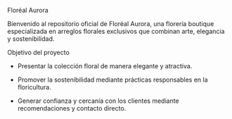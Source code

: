 Floréal Aurora

Bienvenido al repositorio oficial de Floréal Aurora, una florería boutique especializada en arreglos florales exclusivos que combinan arte, elegancia y sostenibilidad.

Objetivo del proyecto

- Presentar la colección floral de manera elegante y atractiva.

- Promover la sostenibilidad mediante prácticas responsables en la floricultura.

- Generar confianza y cercanía con los clientes mediante recomendaciones y contacto directo.
